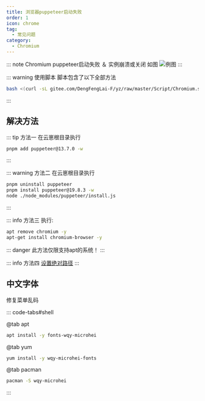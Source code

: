 ```yaml
---
title: 浏览器puppeteer启动失败
order: 1
icon: chrome
tag:
  - 常见问题
category:
  - Chromium
---
```


::: note Chromium puppeteer启动失败 ＆ 实例崩溃或关闭
如图
![例图](/img/Chromium.jpg)
:::

::: warning 使用脚本
脚本包含了以下全部方法
```bash
bash <(curl -sL gitee.com/DengFengLai-F/yz/raw/master/Script/Chromium.sh)
```
:::


## 解决方法
::: tip 方法一
在云崽根目录执行
```bash
pnpm add puppeteer@13.7.0 -w
```
:::  

::: warning 方法二
在云崽根目录执行
```bash
pnpm uninstall puppeteer
pnpm install puppeteer@19.8.3 -w
node ./node_modules/puppeteer/install.js
```
:::
    
::: info 方法三
执行:
```bash
apt remove chromium -y
apt-get install chromium-browser -y
```
::: danger 
此方法仅限支持apt的系统！
:::
    
::: info 方法四
 [设置绝对路径](https://www.wolai.com/u5Z8Q4tbAcPZWQ4TK8wZCq)
:::


## 中文字体
修复菜单乱码

::: code-tabs#shell

@tab apt

```bash
apt install -y fonts-wqy-microhei
```

@tab yum

```bash
yum install -y wqy-microhei-fonts
```

@tab pacman

```bash
pacman -S wqy-microhei
```
:::
    
